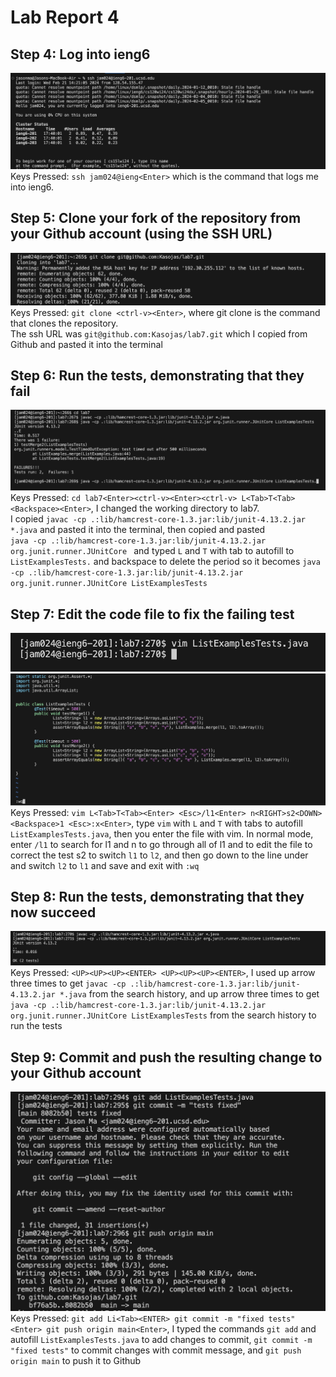 # Lab Report 4  
## Step 4: Log into ieng6  
![Step4](Screenshots/Step4.png)  
Keys Pressed: `ssh jam024@ieng<Enter>` which is the command that logs me into ieng6.  
## Step 5: Clone your fork of the repository from your Github account (using the SSH URL)  
![Step5](Screenshots/Step5.png)  
Keys Pressed: `git clone <ctrl-v><Enter>`, where git clone is the command that clones the repository.    
              The ssh URL was `git@github.com:Kasojas/lab7.git` which I copied from Github
              and pasted it into the terminal  
## Step 6: Run the tests, demonstrating that they fail  
![Step6](Screenshots/Step6.png)  
Keys Pressed: `cd lab7<Enter><ctrl-v><Enter><ctrl-v> L<Tab>T<Tab><Backspace><Enter>`, I changed the working directory to lab7.  
              I copied `javac -cp .:lib/hamcrest-core-1.3.jar:lib/junit-4.13.2.jar *.java` and pasted it into the terminal, 
              then copied and pasted  
              `java -cp .:lib/hamcrest-core-1.3.jar:lib/junit-4.13.2.jar org.junit.runner.JUnitCore `
              and typed `L` and `T` with tab to autofill to `ListExamplesTests.` and backspace to delete the period so it becomes 
              `java -cp .:lib/hamcrest-core-1.3.jar:lib/junit-4.13.2.jar org.junit.runner.JUnitCore ListExamplesTests`  
## Step 7: Edit the code file to fix the failing test  
![Step7P1](Screenshots/Step7P1.png) ![Step7P2](Screenshots/Step7P2.png)  
Keys Pressed: `vim L<Tab>T<Tab><Enter> <Esc>/l1<Enter> n<RIGHT>s2<DOWN><Backspace>1 <Esc>:x<Enter>`, type `vim` with `L` and `T` with tabs to autofill `ListExamplesTests.java`,
              then you enter the file with vim. In normal mode, enter `/l1` to search for l1 and n to go through all of l1 and to edit the file to correct the test s2 to switch `l1` to `l2`,
              and then go down to the line under and switch `l2` to `l1` and save and exit with `:wq`
## Step 8: Run the tests, demonstrating that they now succeed  
![Step8](Screenshots/Step8.png)  
Keys Pressed: `<UP><UP><UP><ENTER> <UP><UP><UP><ENTER>`, I used up arrow three times to get `javac -cp .:lib/hamcrest-core-1.3.jar:lib/junit-4.13.2.jar *.java` from the search history,
              and up arrow three times to get `java -cp .:lib/hamcrest-core-1.3.jar:lib/junit-4.13.2.jar org.junit.runner.JUnitCore ListExamplesTests` from the search history to run the tests
## Step 9: Commit and push the resulting change to your Github account  
![Step9](Screenshots/Step9.png)  
Keys Pressed: `git add Li<Tab><ENTER> git commit -m "fixed tests"<Enter> git push origin main<Enter>`, I typed the commands `git add` and autofill `ListExamplesTests.java` to add changes to commit,
              `git commit -m "fixed tests"` to commit changes with commit message, and `git push origin main` to push it to Github
